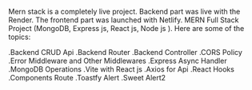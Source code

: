 Mern stack is a completely live project. Backend part was live with the Render. The frontend part was launched with Netlify.
MERN Full Stack Project (MongoDB, Express js, React js, Node js ). Here are some of the topics:

.Backend CRUD Api
.Backend Router
.Backend Controller
.CORS Policy
.Error Middleware and Other Middlewares
.Express Async Handler
.MongoDB Operations
.Vite with React js
.Axios for Api
.React Hooks
.Components Route
.Toastfy Alert
.Sweet Alert2
